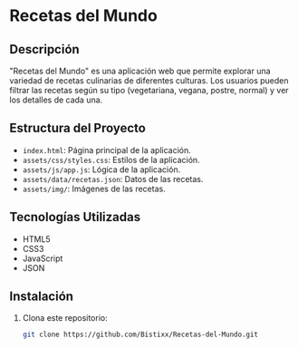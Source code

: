 # Recetas del Mundo

## Descripción

"Recetas del Mundo" es una aplicación web que permite explorar una variedad de recetas culinarias de diferentes culturas. Los usuarios pueden filtrar las recetas según su tipo (vegetariana, vegana, postre, normal) y ver los detalles de cada una.

## Estructura del Proyecto

- `index.html`: Página principal de la aplicación.
- `assets/css/styles.css`: Estilos de la aplicación.
- `assets/js/app.js`: Lógica de la aplicación.
- `assets/data/recetas.json`: Datos de las recetas.
- `assets/img/`: Imágenes de las recetas.

## Tecnologías Utilizadas

- HTML5
- CSS3
- JavaScript
- JSON

## Instalación

1. Clona este repositorio:

   ```bash
   git clone https://github.com/Bistixx/Recetas-del-Mundo.git
